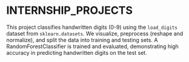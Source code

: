 # INTERNSHIP_PROJECTS
This project classifies handwritten digits (0-9) using the `load_digits` dataset from `sklearn.datasets`. We visualize, preprocess (reshape and normalize), and split the data into training and testing sets. A RandomForestClassifier is trained and evaluated, demonstrating high accuracy in predicting handwritten digits on the test set.
